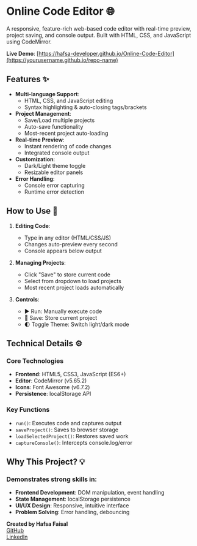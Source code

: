 # Online Code Editor 🌐

A responsive, feature-rich web-based code editor with real-time preview, project saving, and console output. Built with HTML, CSS, and JavaScript using CodeMirror.

**Live Demo**: [https://hafsa-developer.github.io/Online-Code-Editor](https://yourusername.github.io/repo-name)

## Features ✨

- **Multi-language Support**:
  - HTML, CSS, and JavaScript editing
  - Syntax highlighting & auto-closing tags/brackets
- **Project Management**:
  - Save/Load multiple projects
  - Auto-save functionality
  - Most-recent project auto-loading
- **Real-time Preview**:
  - Instant rendering of code changes
  - Integrated console output
- **Customization**:
  - Dark/Light theme toggle
  - Resizable editor panels
- **Error Handling**:
  - Console error capturing
  - Runtime error detection

## How to Use 🚀

1. **Editing Code**:
   - Type in any editor (HTML/CSS/JS)
   - Changes auto-preview every second
   - Console appears below output

2. **Managing Projects**:
   - Click "Save" to store current code
   - Select from dropdown to load projects
   - Most recent project loads automatically

3. **Controls**:
   - ▶️ Run: Manually execute code
   - 💾 Save: Store current project
   - 🌓 Toggle Theme: Switch light/dark mode

## Technical Details ⚙️

### Core Technologies
- **Frontend**: HTML5, CSS3, JavaScript (ES6+)
- **Editor**: CodeMirror (v5.65.2)
- **Icons**: Font Awesome (v6.7.2)
- **Persistence**: localStorage API

### Key Functions
- `run()`: Executes code and captures output
- `saveProject()`: Saves to browser storage
- `loadSelectedProject()`: Restores saved work
- `captureConsole()`: Intercepts console.log/error

## Why This Project? 💡
### Demonstrates strong skills in:
- **Frontend Development**: DOM manipulation, event handling
- **State Management**: localStorage persistence
- **UI/UX Design**: Responsive, intuitive interface
- **Problem Solving**: Error handling, debouncing

**Created by Hafsa Faisal**  
<i class="fab fa-github"></i> [GitHub](https://github.com/Hafsa-Developer)  
<i class="fab fa-linkedin"></i> [LinkedIn](https://www.linkedin.com/in/hafsa-developer/)